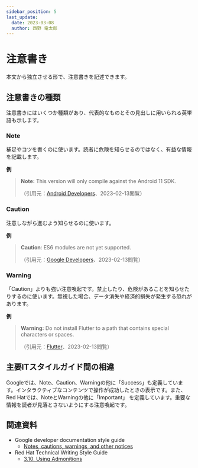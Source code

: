 ```yaml
---
sidebar_position: 5
last_update:
  date: 2023-03-08
  author: 西野 竜太郎
---
```


# 注意書き

本文から独立させる形で、注意書きを記述できます。

## 注意書きの種類

注意書きにはいくつか種類があり、代表的なものとその見出しに用いられる英単語も示します。

### Note

補足やコツを書くのに使います。読者に危険を知らせるのではなく、有益な情報を記載します。

**例**

> **Note:** This version will only compile against the Android 11 SDK.
> 
> （引用元：[Android Developers](https://developer.android.com/jetpack/androidx/releases/core)、2023-02-13閲覧）

### Caution

注意しながら進むよう知らせるのに使います。

**例**

> **Caution**: ES6 modules are not yet supported.
> 
> （引用元：[Google Developers](https://developers.google.com/apps-script/guides/v8-runtime)、2023-02-13閲覧）

### Warning

「Caution」よりも強い注意喚起です。禁止したり、危険があることを知らせたりするのに使います。無視した場合、データ消失や経済的損失が発生する恐れがあります。

**例**

> **Warning:** Do not install Flutter to a path that contains special characters or spaces.
> 
> （引用元：[Flutter](https://docs.flutter.dev/get-started/install/windows)、2023-02-13閲覧）

## 主要ITスタイルガイド間の相違

Googleでは、Note、Caution、Warningの他に「Success」も定義しています。インタラクティブなコンテンツで操作が成功したときの表示です。また、Red Hatでは、NoteとWarningの他に「Important」 を定義しています。重要な情報を読者が見落とさないようにする注意喚起です。

## 関連資料

- Google developer documentation style guide
    - [Notes, cautions, warnings, and other notices](https://developers.google.com/style/notices)
- Red Hat Technical Writing Style Guide
    - [3.10. Using Admonitions](https://stylepedia.net/style/6.0/#admonitions)

